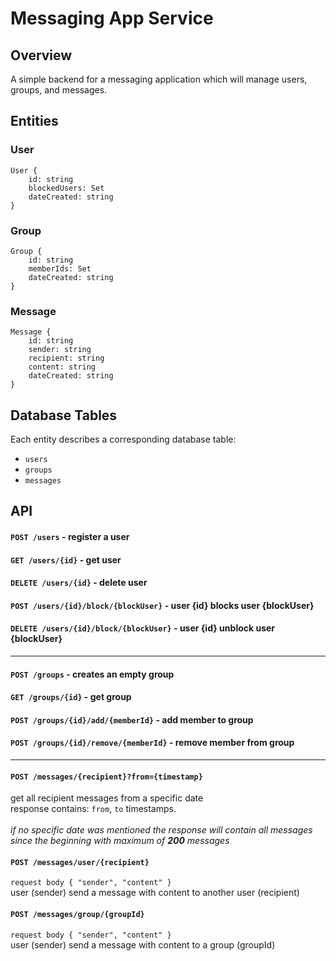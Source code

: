 # Messaging App Service

## Overview

A simple backend for a messaging application which will manage users, groups, and messages. 

## Entities

### User
```
User {
    id: string
    blockedUsers: Set
    dateCreated: string
}
```

### Group
```
Group {
    id: string
    memberIds: Set
    dateCreated: string
}
```

### Message
```
Message {
    id: string
    sender: string
    recipient: string
    content: string
    dateCreated: string
}
```

## Database Tables
Each entity describes a corresponding database table:
- `users`
- `groups`
- `messages`

## API
#### `POST /users` - register a user</br>
#### `GET /users/{id}` - get user</br>
#### `DELETE /users/{id}` - delete user</br>
#### `POST /users/{id}/block/{blockUser}` - user {id} blocks user {blockUser}</br>
#### `DELETE /users/{id}/block/{blockUser}` - user {id} unblock user {blockUser}
***
#### `POST /groups` - creates an empty group
#### `GET /groups/{id}` - get group
#### `POST /groups/{id}/add/{memberId}` - add member to group
#### `POST /groups/{id}/remove/{memberId}` - remove member from group
***
#### `POST /messages/{recipient}?from={timestamp}` 
get all recipient messages from a specific date</br>
response contains: `from`, `to` timestamps.</br></br>
_if no specific date was mentioned the response will contain all messages since the beginning with maximum of **200** messages_
#### `POST /messages/user/{recipient}`</br>
`request body { "sender", "content" }`</br>
user (sender) send a message with content to another user (recipient)
#### `POST /messages/group/{groupId}`</br>
`request body { "sender", "content" }`</br> 
user (sender) send a message with content to a group (groupId)